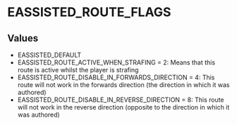 # EASSISTED_ROUTE_FLAGS

## Values
* EASSISTED_DEFAULT
* EASSISTED_ROUTE_ACTIVE_WHEN_STRAFING = 2: Means that this route is active whilst the player is strafing
* EASSISTED_ROUTE_DISABLE_IN_FORWARDS_DIRECTION = 4: This route will not work in the forwards direction (the direction in which it was authored)
* EASSISTED_ROUTE_DISABLE_IN_REVERSE_DIRECTION = 8: This route will not work in the reverse direction (opposite to the direction in which it was authored)
